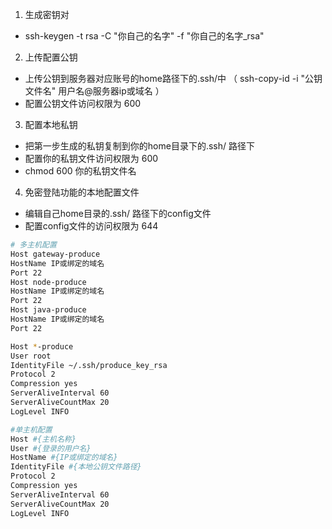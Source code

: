 1. 生成密钥对
  - ssh-keygen -t rsa -C "你自己的名字" -f "你自己的名字_rsa"
2. 上传配置公钥
  - 上传公钥到服务器对应账号的home路径下的.ssh/中 （ ssh-copy-id -i "公钥文件名" 用户名@服务器ip或域名 ）
  - 配置公钥文件访问权限为 600 
3. 配置本地私钥 
  - 把第一步生成的私钥复制到你的home目录下的.ssh/ 路径下
  - 配置你的私钥文件访问权限为 600
  - chmod 600 你的私钥文件名 
4. 免密登陆功能的本地配置文件
  - 编辑自己home目录的.ssh/ 路径下的config文件 
  - 配置config文件的访问权限为 644

```bash
# 多主机配置
Host gateway-produce
HostName IP或绑定的域名
Port 22
Host node-produce
HostName IP或绑定的域名
Port 22
Host java-produce
HostName IP或绑定的域名
Port 22

Host *-produce
User root
IdentityFile ~/.ssh/produce_key_rsa
Protocol 2
Compression yes
ServerAliveInterval 60
ServerAliveCountMax 20
LogLevel INFO

#单主机配置
Host #{主机名称}
User #{登录的用户名}
HostName #{IP或绑定的域名}
IdentityFile #{本地公钥文件路径}
Protocol 2
Compression yes
ServerAliveInterval 60
ServerAliveCountMax 20
LogLevel INFO
```